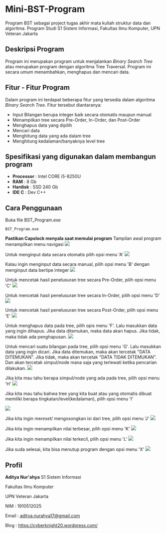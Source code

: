 # Mini-BST-Program
Program BST sebagai project tugas akhir mata kuliah struktur data dan algoritma. Program Studi S1 Sistem Informasi, Fakultas Ilmu Komputer, UPN Veteran Jakarta

## Deskripsi Program
Program ini merupakan program untuk menjalankan *Binary Search Tree* atau merupakan program dengan algoritma Tree Traversal. Program ini secara umum menambahkan, menghapus dan mencari data.

## Fitur - Fitur Program
Dalam program ini terdapat beberapa fitur yang tersedia dalam algoritma *Binary Search Tree*. Fitur tersebut diantaranya:
* Input Bilangan berupa integer baik secara otomatis maupun manual
* Menampilkan tree secara Pre-Order, In-Order, dan Post-Order
* Menghapus data yang dipilih
* Mencari data
* Menghitung data yang ada dalam tree
* Menghitung kedalaman/banyaknya level tree

## Spesifikasi yang digunakan dalam membangun program
* **Processor**  : Intel CORE i5-8250U
* **RAM**        : 8 Gb
* **Hardisk**    : SSD 240 Gb
* **IDE C**      : Dev C++

## Cara Penggunaan
Buka file BST_Program.exe
```
BST_Program.exe
```
**Pastikan Capslock menyala saat memulai program**
Tampilan awal program menampilkan menu navigasi
![](ScreenShoot/Awal.png)

Untuk menginput data secara otomatis pilih opsi menu 'A'
![](ScreenShoot/A.png)

Kalau ingin menginput data secara manual, pilih opsi menu 'B' dengan menginput data bertipe integer
![](ScreenShoot/B.png)

Untuk mencetak hasil penelusuran tree secara Pre-Order, pilih opsi menu 'C'
![](ScreenShoot/C.png)

Untuk mencetak hasil penelusuran tree secara In-Order, pilih opsi menu 'D'
![](ScreenShoot/D.png)

Untuk mencetak hasil penelusuran tree secara Post-Order, pilih opsi menu 'E'
![](ScreenShoot/E.png)

Untuk menghapus data pada tree, pilih opis menu 'F'. Lalu masukkan data yang ingin dihapus. Jika data ditemukan, maka data akan hapus. Jika tidak, maka tidak ada penghapusan.
![](ScreenShoot/F.png)

Untuk mencari suatu bilangan pada tree, pilih opsi menu 'G'. Lalu masukkan data yang ingin dicari. Jika data ditemukan, maka akan tercetak "DATA DITEMUKAN". Jika tidak, maka akan tercetak "DATA TIDAK DITEMUKAN". Dan akan tercetak simpul/node mana saja yang terlewati ketika pencarian dilakukan.
![](ScreenShoot/G.png)

Jika kita mau tahu berapa simpul/node yang ada pada tree, pilih opsi menu 'H'
![](ScreenShoot/H.png)

Jika kita mau tahu bahwa tree yang kita buat atau yang otomatis dibuat memiliki berapa tingkatan/level(kedalaman), pilih opsi menu 'I'

![](ScreenShoot/I.png)

Jika kita ingin me*reset*/ mengosongkan isi dari tree, pilih opsi menu 'J'
![](ScreenShoot/J.png)

Jika kita ingin menampilkan nilai terbesar, pilih opsi menu 'K'
![](ScreenShoot/K.png)

Jika kita ingin menampilkan nilai terkecil, pilih opsi menu 'L'
![](ScreenShoot/L.png)

Jika suda selesai, kita bisa menutup program dengan opsi menu 'X'
![](ScreenShoot/X.png)



## Profil
**Aditya Nur'ahya** S1 Sistem Informasi

Fakultas Ilmu Komputer

UPN Veteran Jakarta

NIM     : 1910512025

Email   : aditya.nurahya17@gmail.com

Blog    : https://cyberknight20.wordpress.com/
